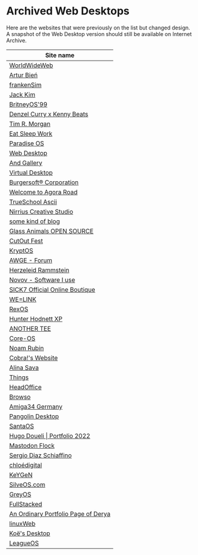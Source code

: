 # Archived Web Desktops

Here are the websites that were previously on the list but changed design.<br />
A snapshot of the Web Desktop version should still be available on Internet Archive.

| Site name |
|---|
[WorldWideWeb](https://worldwideweb.cern.ch/code/) |
[Artur Bień](https://web.archive.org/web/20220401074943/https://www.expensive.toys/) |
[frankenSim](https://web.archive.org/web/20231105043617/http://frankensim.animade.tv/) |
[Jack Kim](https://www.jackk.im) |
[BritneyOS'99](https://web.archive.org/web/20210105054008/http://itsbritneybot.com/) |
[Denzel Curry x Kenny Beats](https://web.archive.org/web/20220225011033/https://denzelcurry.com/) |
[Tim R. Morgan](https://web.archive.org/web/20200507020646/https://timmorgan.org/) |
[Eat Sleep Work](https://web.archive.org/web/20210404122006/https://www.eatsleepwork.com/) |
[Paradise OS](https://web.archive.org/web/20180211061618/http://palm.computer/) |
[Web Desktop](https://web.archive.org/web/20190120054952/https://webdesktop.net/) |
[And Gallery](https://web.archive.org/web/20200917000023/https://andgallery.art/) |
[Virtual Desktop](https://web.archive.org/web/20240226144711/http://virtualdesktop.org/) |
[Burgersoft® Corporation](https://web.archive.org/web/20200804174451/https://www.burgersoft.co) |
[Welcome to Agora Road](https://web.archive.org/web/20201203062845/https://forum.agoraroad.com/index.php) |
[TrueSchool Ascii](https://web.archive.org/web/20220101190540/http://trueschool.se/) |
[Nirrius Creative Studio](https://web.archive.org/web/20210118193913/https://nirri.us/) |
[some kind of blog](https://web.archive.org/web/20230119160309/https://blog.aimen.me) |
[Glass Animals OPEN SOURCE](https://web.archive.org/web/20240206052521/https://opensource.glassanimals.com/) |
[CutOut Fest](https://web.archive.org/web/20210608201545/https://cutoutfest.com/) |
[KryptOS](https://web.archive.org/web/20221213182021/https://kry.pt/) |
[AWGE - Forum](https://web.archive.org/web/20220123064312/https://forums.awgeshit.com/) |
[Herzeleid Rammstein](https://web.archive.org/web/20201014005524/https://www.rammstein.de/de/) |
[Novov - Software I use](https://web.archive.org/web/20230521025332/https://novov.me/liked/software) |
[SICK7 Official Online Boutique](https://web.archive.org/web/20210601000000*/https://sick7.com/) |
[WE=LINK](https://web.archive.org/web/20230205103008/http://we-link.chronusartcenter.org/) |
[RexOS](https://web.archive.org/web/20230819185459/https://itzrex.neocities.org/) |
[Hunter Hodnett XP](https://github.com/hunterchristian/personal-site-v2) |
[ANOTHER TEE](https://web.archive.org/web/20220902130019/https://www.anothertee.xyz/) |
[Core-OS](https://web.archive.org/web/20240616155957/https://coreos.io/) |
[Noam Rubin](https://web.archive.org/web/20250315041558/https://www.noam-rubin.com/) |
[Cobra!'s Website](https://web.archive.org/web/20230418124801/https://cobradile.neocities.org/index.en) |
[Alina Sava](https://web.archive.org/web/20230326163643/https://sava.io/) |
[Things](https://web.archive.org/web/20230519004753/https://things.inc/) |
[HeadOffice](https://web.archive.org/web/20230219223306/http://headofffice.com/) |
[Browso](https://web.archive.org/web/20230701000000*/https://www.browso.app) |
[Amiga34 Germany](https://web.archive.org/web/20240222221219/http://www.amiga34.de/WB.html) |
[Pangolin Desktop](https://github.com/dahliaOS/pangolin_desktop) |
[SantaOS](https://web.archive.org/web/20230124112842/http://jeremymakes.com/SantaOS/) |
[Hugo Doueli \| Portfolio 2022](https://github.com/Ormidales/portfolio/) |
[Mastodon Flock](https://github.com/WesSouza/mastodon-flock) |
[Sergio Diaz Schiaffino](https://web.archive.org/web/20240425135157/https://www.sergiodiazschiaffino.com/) |
[chloédigital](https://web.archive.org/web/20230412051508/https://chloedigital.com/) |
[KeYGeN](https://web.archive.org/web/20230204054510/https://keyge.nz/) |
[SilveOS.com](https://github.com/SilveOS) |
[GreyOS](https://github.com/g0d/GreyOS) |
[FullStacked](https://github.com/fullstackedorg/workspace) |
[An Ordinary Portfolio Page of Derya](https://web.archive.org/web/20250118040705/http://deryasdesktop.com/) |
[linuxWeb](https://github.com/Manthee1/linuxWeb) |
[Koë's Desktop](https://web.archive.org/web/20240417120032/https://koefka.com/) |
[LeagueOS](https://web.archive.org/web/20250325192338/https://leagueos.org/) |
